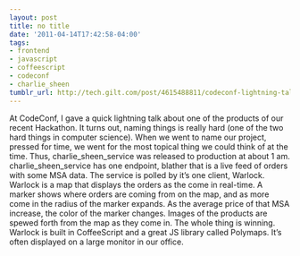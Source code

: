 ```yaml
---
layout: post
title: no title
date: '2011-04-14T17:42:58-04:00'
tags:
- frontend
- javascript
- coffeescript
- codeconf
- charlie_sheen
tumblr_url: http://tech.gilt.com/post/4615488811/codeconf-lightning-talk
---
```

At CodeConf, I gave a quick lightning talk about one of the products of our recent Hackathon.
It turns out, naming things is really hard (one of the two hard things in computer science). When we went to name our project, pressed for time, we went for the most topical thing we could think of at the time. Thus, charlie_sheen_service was released to production at about 1 am.
charlie_sheen_service has one endpoint, blather that is a live feed of orders with some MSA data.
The service is polled by it’s one client, Warlock. Warlock is a map that displays the orders as the come in real-time. A marker shows where orders are coming from on the map, and as more come in the radius of the marker expands. As the average price of that MSA increase, the color of the marker changes. Images of the products are spewed forth from the map as they come in. The whole thing is winning.
Warlock is built in CoffeeScript and a great JS library called Polymaps.
It’s often displayed on a large monitor in our office.
